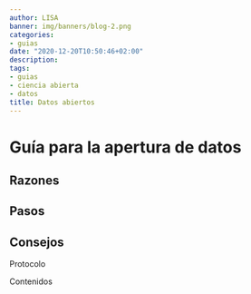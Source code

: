 ```yaml
---
author: LISA
banner: img/banners/blog-2.png
categories:
- guias
date: "2020-12-20T10:50:46+02:00"
description: 
tags:
- guias
- ciencia abierta
- datos
title: Datos abiertos 
---
```


# Guía para la apertura de datos

## Razones

## Pasos

## Consejos
Protocolo

Contenidos